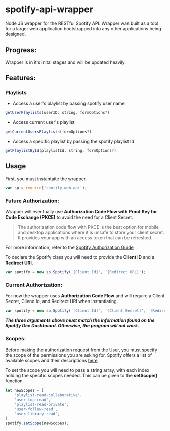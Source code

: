 # spotify-api-wrapper
Node JS wrapper for the RESTful Spotify API. Wrapper was built as a tool for a larger web application bootstrapped into any other applications being designed.

## Progress:
Wrapper is in it's inital stages and will be updated heavily.

## Features:

### Playlists
- Access a user's playlist by passing spotify user name
```js 
getUserPlaylists(userID: string, formOptions?)
```
- Access current user's playlist
```js
getCurrentUsersPlaylists(formOptions?)
```
- Access a specific playlist by passing the spotify playlist Id
```js
getPlaylistById(playlistId: string, formOptions?)
```

## Usage

First, you must instantaite the wrapper. 

```js
var sp = require('spotify-web-api');
```
### Future Authorization:

Wrapper will eventually use **Authorization Code Flow with Proof Key for Code Exchange (PKCE)** to avoid the need for a Client Secret.

> The authorization code flow with PKCE is the best option for mobile and desktop applications where it is unsafe to store your client secret. It provides your app with an access token that can be refreshed.

For more information, refer to the [Spotify Authorization Guide](https://developer.spotify.com/documentation/general/guides/authorization-guide/#authorization-code-flow)

To declare the Spotify class you will need to provide the **Client ID** and a **Redirect URI**.

```js
var spotify = new sp.Spotify('[Client Id]', '[Redirect URL]');
```

### Current Authorization:

For now the wrapper uses **Authorization Code Flow** and will require a Client Secret, Cliend Id, and Redirect URI when instantiating.

```js
var spotify = new sp.Spotify('[Client Id]', '[Client Secret]', '[Redirect URL]');
```
***The three arguments above must match the information found on the Spotify Dev Dashboard. Otherwise, the program will not work.***

### Scopes:

Before making the authorization request from the User, you must specify the scope of the permissions you are asking for. Spotify offers a list of available scopes and
their descriptions [here](https://developer.spotify.com/documentation/general/guides/scopes/).

To set the scope you will need to pass a string array, with each index holding the specific scopes needed. This can be given to the **setScope()** function.

```js
let newScopes = [
    'playlist-read-collaborative', 
    'user-top-read',
    'playlist-read-private',
    'user-follow-read',
    'user-library-read',
]
spotify.setScope(newScopes);
```


